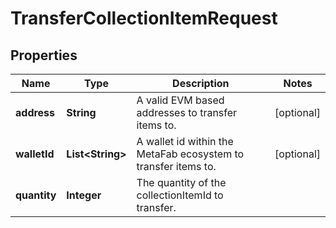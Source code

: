 

# TransferCollectionItemRequest

## Properties

Name | Type | Description | Notes
------------ | ------------- | ------------- | -------------
**address** | **String** | A valid EVM based addresses to transfer items to. |  [optional]
**walletId** | **List&lt;String&gt;** | A wallet id within the MetaFab ecosystem to transfer items to. |  [optional]
**quantity** | **Integer** | The quantity of the collectionItemId to transfer. | 




